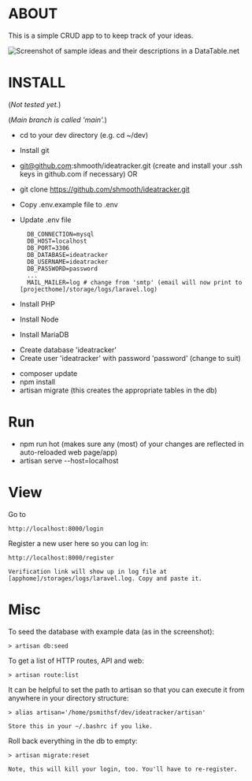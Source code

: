 # ABOUT

This is a simple CRUD app to to keep track of your ideas.

![Screenshot of sample ideas and their descriptions in a DataTable.net](https://repository-images.githubusercontent.com/364119798/c8419780-adc0-11eb-8754-e5b60a18ef9d)


# INSTALL

(*Not tested yet.*)

(*Main branch is called 'main'.*)


* cd to your dev directory (e.g. cd ~/dev)
* Install git
* git@github.com:shmooth/ideatracker.git (create and install your .ssh keys in github.com if necessary) OR
* git clone https://github.com/shmooth/ideatracker.git 
* Copy .env.example file to .env
* Update .env file
   
        DB_CONNECTION=mysql
        DB_HOST=localhost
        DB_PORT=3306
        DB_DATABASE=ideatracker
        DB_USERNAME=ideatracker
        DB_PASSWORD=password
        ...
        MAIL_MAILER=log # change from 'smtp' (email will now print to [projecthome]/storage/logs/laravel.log)
 
* Install PHP
* Install Node
* Install MariaDB
-   Create database 'ideatracker'
-   Create user 'ideatracker' with password 'password' (change to suit)
* composer update
* npm install
* artisan migrate (this creates the appropriate tables in the db)


# Run

* npm run hot (makes sure any (most) of your changes are reflected in auto-reloaded web page/app)
* artisan serve --host=localhost


# View

Go to 
    
    http://localhost:8000/login

Register a new user here so you can log in:

    http://localhost:8000/register

    Verification link will show up in log file at [apphome]/storages/logs/laravel.log. Copy and paste it.


# Misc

To seed the database with example data (as in the screenshot):

    > artisan db:seed

To get a list of HTTP routes, API and web:

    > artisan route:list

It can be helpful to set the path to artisan so that you can execute it from anywhere in your directory structure:

    > alias artisan='/home/psmithsf/dev/ideatracker/artisan'

    Store this in your ~/.bashrc if you like.

Roll back everything in the db to empty:

    > artisan migrate:reset

    Note, this will kill your login, too. You'll have to re-register.




